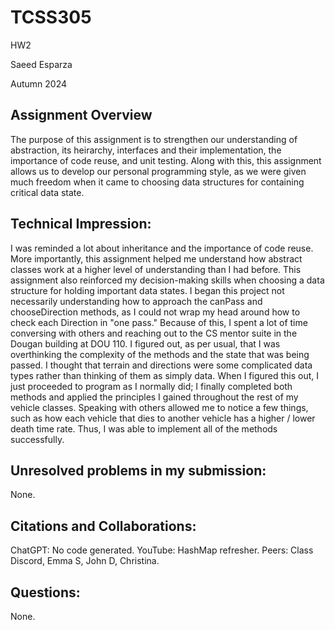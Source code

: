 # TCSS305

HW2

Saeed Esparza

Autumn 2024

## Assignment Overview
The purpose of this assignment is to strengthen our understanding of abstraction,
its heirarchy, interfaces and their implementation, the importance of code reuse,
and unit testing. Along with this, this assignment allows us to develop our personal
programming style, as we were given much freedom when it came to choosing data
structures for containing critical data state.

## Technical Impression:
I was reminded a lot about inheritance and the importance of code reuse.
More importantly, this assignment helped me understand how abstract classes work
at a higher level of understanding than I had before. This assignment also reinforced
my decision-making skills when choosing a data structure for holding important
data states. I began this project not necessarily understanding how to approach the canPass
and chooseDirection methods, as I could not wrap my head around how to check each Direction
in "one pass." Because of this, I spent a lot of time conversing with others and reaching
out to the CS mentor suite in the Dougan building at DOU 110. I figured out, as per
usual, that I was overthinking the complexity of the methods and the state that was being passed.
I thought that terrain and directions were some complicated data types rather than
thinking of them as simply data. When I figured this out, I just proceeded to program
as I normally did; I finally completed both methods and applied the principles I gained
throughout the rest of my vehicle classes. Speaking with others allowed me to notice a few
things, such as how each vehicle that dies to another vehicle has a higher / lower death time
rate. Thus, I was able to implement all of the methods successfully.

## Unresolved problems in my submission:
None.

## Citations and Collaborations:
ChatGPT: No code generated.
YouTube: HashMap refresher.
Peers: Class Discord, Emma S, John D, Christina.

## Questions:
None.